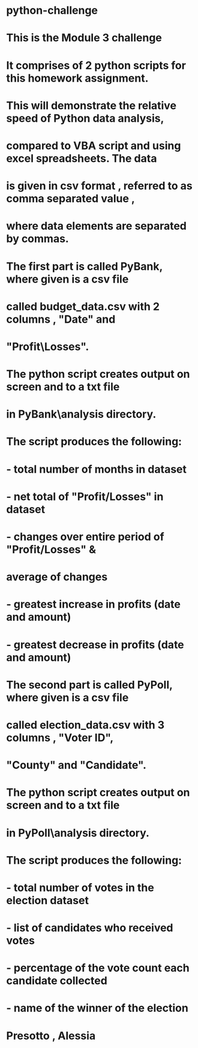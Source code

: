 # python-challenge
# 
# This is the Module 3 challenge
# It comprises of 2 python scripts for this homework assignment.
# This will demonstrate the relative speed of Python data analysis,
# compared to VBA script and using excel spreadsheets. The data
# is given in csv format , referred to as comma separated value ,
# where data elements are separated by commas.
#
# The first part is called PyBank, where given is a csv file 
# called budget_data.csv with 2 columns  , "Date" and 
# "Profit\Losses".
# The python script creates output on screen and to a txt file
# in PyBank\analysis directory.
# The script produces the following:
#   - total number of months in dataset
#   - net total of "Profit/Losses" in dataset
#   - changes over entire period of "Profit/Losses" & 
#     average of changes
#   - greatest increase in profits (date and amount)
#   - greatest decrease in profits (date and amount)
#
# The second part is called PyPoll, where given is a csv file 
# called election_data.csv with 3 columns  , "Voter ID",  
# "County" and "Candidate".
# The python script creates output on screen and to a txt file
# in PyPoll\analysis directory.
# The script produces the following:
#   - total number of votes in the election dataset
#   - list of candidates who received votes
#   - percentage of the vote count each candidate collected
#   - name of the winner of the election
#
#   Presotto , Alessia

